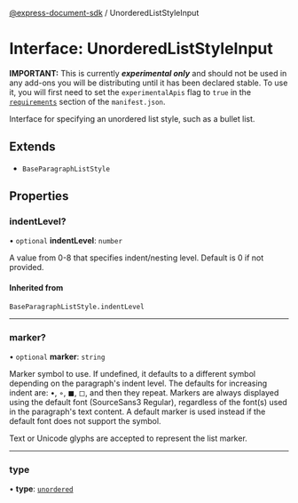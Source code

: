 [@express-document-sdk](../overview.md) / UnorderedListStyleInput

# Interface: UnorderedListStyleInput

<InlineAlert slots="text" variant="warning"/>

**IMPORTANT:** This is currently ***experimental only*** and should not be used in any add-ons you will be distributing until it has been declared stable. To use it, you will first need to set the `experimentalApis` flag to `true` in the [`requirements`](../../../manifest/index.md#requirements) section of the `manifest.json`.

Interface for specifying an unordered list style, such as a bullet list.

## Extends

-   `BaseParagraphListStyle`

## Properties

### indentLevel?

• `optional` **indentLevel**: `number`

A value from 0-8 that specifies indent/nesting level. Default is 0 if not provided.

#### Inherited from

`BaseParagraphListStyle.indentLevel`

---

### marker?

• `optional` **marker**: `string`

Marker symbol to use. If undefined, it defaults to a different symbol depending on the paragraph's indent level.
The defaults for increasing indent are: •, ◦, ◼, ◻, and then they repeat.
Markers are always displayed using the default font (SourceSans3 Regular), regardless of the font(s) used in the
paragraph's text content. A default marker is used instead if the default font does not support the symbol.

Text or Unicode glyphs are accepted to represent the list marker.

---

### type

• **type**: [`unordered`](../enumerations/ParagraphListType.md#unordered)
